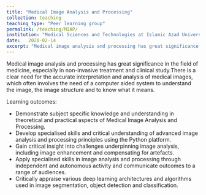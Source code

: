 ```yaml
---
title: "Medical Image Analysis and Processing"
collection: teaching
teaching_type: "Peer learning group"
permalink: /teaching/MIAP/ 
institution: "Medical Sciences and Technologies at Islamic Azad University, Science and Research Branch"
date:   2020-02-14
excerpt: "Medical image analysis and processing has great significance in the field of medicine, especially in non-invasive treatment and clinical study.There is a clear need for the accurate interpretation and analysis of medical images, which often involves the need of a computer aided system to understand the image, the image structure and to know what it means."
---
```


Medical image analysis and processing has great significance in the field of medicine, especially in non-invasive treatment and clinical study.There is a clear need for the accurate interpretation and analysis of medical images, which often involves the need of a computer aided system to understand the image, the image structure and to know what it means.

Learning outcomes:
* Demonstrate subject specific knowledge and understanding in theoretical and practical aspects of Medical Image Analysis and Processing.
* Develop specialised skills and critical understanding of advanced image analysis and processing principles using the Python platform.
* Gain critical insight into challenges underpinning image analysis, including image enhancement and compensating for artefacts.
* Apply specialised skills in image analysis and processing through independent and autonomous activity and communicate outcomes to a range of audiences.
* Critically appraise various deep learning architectures and algorithms used in image segmentation, object detection and classification.
